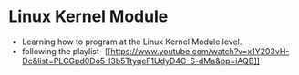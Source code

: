 # Linux Kernel Module
- Learning how to program at the Linux Kernel Module level.
- following the playlist- [[https://www.youtube.com/watch?v=x1Y203vH-Dc&list=PLCGpd0Do5-I3b5TtyqeF1UdyD4C-S-dMa&pp=iAQB]]

